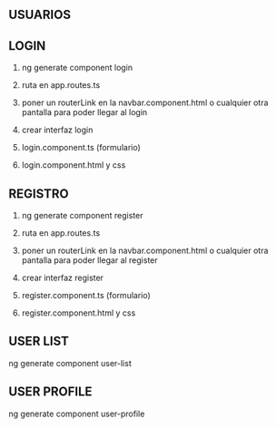  ## USUARIOS

 ## LOGIN

 1. ng generate component login

 2. ruta en app.routes.ts
 3. poner un routerLink en la navbar.component.html o cualquier otra pantalla para poder llegar al login
 4. crear interfaz login
 5. login.component.ts (formulario)
 6. login.component.html y css

 ## REGISTRO

 1. ng generate component register

 2. ruta en app.routes.ts
 3. poner un routerLink en la navbar.component.html o cualquier otra pantalla para poder llegar al register
 4. crear interfaz register
 5. register.component.ts (formulario)
 6. register.component.html y css

 ## USER LIST

 ng generate component user-list

 ## USER PROFILE

 ng generate component user-profile
